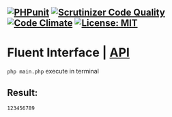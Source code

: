 [![PHPunit](https://github.com/Jagepard/PhpDesignPatterns-FluentInterface/actions/workflows/php.yml/badge.svg)](https://github.com/Jagepard/PhpDesignPatterns-FluentInterface/actions/workflows/php.yml)
[![Scrutinizer Code Quality](https://scrutinizer-ci.com/g/Jagepard/PhpDesignPatterns-FluentInterface/badges/quality-score.png?b=master)](https://scrutinizer-ci.com/g/Jagepard/PhpDesignPatterns-FluentInterface/?branch=master)
[![Code Climate](https://codeclimate.com/github/Jagepard/PhpDesignPatterns-FluentInterface/badges/gpa.svg)](https://codeclimate.com/github/Jagepard/PhpDesignPatterns-FluentInterface)
[![License: MIT](https://img.shields.io/badge/license-MIT-498e7f.svg)](https://mit-license.org/)
-----

# Fluent Interface | [API](https://github.com/Jagepard/PhpDesignPatterns-FluentInterface/blob/master/api.md "Documentation API")

```php main.php``` execute in terminal

## Result:
```
123456789
```
